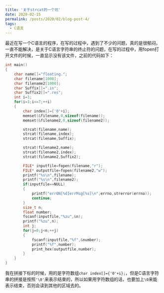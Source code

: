 ```yaml
---
title: '关于strcat的一个坑'
date: 2020-02-15
permalink: /posts/2020/02/blog-post-4/
tags:
  - C语言
---
```


最近在写一个C语言的程序，在写的过程中，遇到了不少的问题，真的是很郁闷，一直不能解决，是关于C语言字符串的终止符的问题，在写的过程中，用fopen打开文件的时候，一直显示没有该文件，之前的代码如下：


```C
int main()
{
    char name[]="floating.";
    char filename[1000];
    char filename2[1000];
    char Suffix[]=".in";
    char Suffix2[]=".res";
    int i=1;
    for(i=1;i<=7;++i)
    {
        char index[]={'0'+i};
        memset(&filename,0,sizeof(filename));
        memset(&filename2,0,sizeof(filename2));

        strcat(filename,name);
        strcat(filename,index);
        strcat(filename,Suffix);

        strcat(filename2,name);
        strcat(filename2,index);
        strcat(filename2,Suffix2);

        FILE* inputfile=fopen(filename,"r");
        FILE* outputfile=fopen(filename2,"w");
        printf("%s\n",filename);
        printf("%s\n",filename2);
        if(inputfile==NULL)
        {
            printf("errON[%d]errMsg[%s]\n",errno,strerror(errno));
            continue;
        }
        size_t n;
        float number;
        fscanf(inputfile,"%zu",&n);
        printf("%zu",n);
        int j;
        for(j=0;j<n;++j)
        {
            fscanf(inputfile,"%f",&number);
            printf("%f",number);
            print_hex(outputfile,number); 
        }
    }
}

```

我在拼接下标的时候，用的是字符数组`char index[]={'0'+i};`，但是C语言字符串的拼接是按照`'\0'`来表示结束的，所以如果用字符数组的话，也要加上`\0`来能表示结束，否则会读到其他的区域去的。


